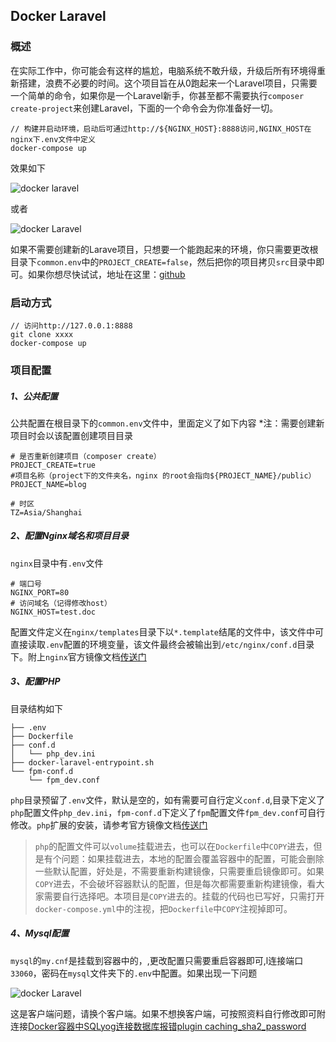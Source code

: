 ## Docker Laravel

### 概述
  在实际工作中，你可能会有这样的尴尬，电脑系统不敢升级，升级后所有环境得重新搭建，浪费不必要的时间。这个项目旨在从0跑起来一个Laravel项目，只需要一个简单的命令，如果你是一个Laravel新手，你甚至都不需要执行```composer create-project```来创建Laravel，下面的一个命令会为你准备好一切。

```docker
// 构建并启动环境，启动后可通过http://${NGINX_HOST}:8888访问,NGINX_HOST在nginx下.env文件中定义
docker-compose up 
```
效果如下

![docker laravel](https://cdn.learnku.com/uploads/images/202006/21/11945/94RAmtcHt1.png!large)

或者

![docker Laravel](https://cdn.learnku.com/uploads/images/202006/21/11945/FKdBmBMMbS.png!large)


如果不需要创建新的Larave项目，只想要一个能跑起来的环境，你只需要更改根目录下```common.env```中的```PROJECT_CREATE=false```，然后把你的项目拷贝`src`目录中即可。如果你想尽快试试，地址在这里：[github](https://github.com/lqxun/docker-laravel)

### 启动方式
```git
// 访问http://127.0.0.1:8888
git clone xxxx
docker-compose up
```

### 项目配置
##### 1、公共配置
公共配置在根目录下的`common.env`文件中，里面定义了如下内容
*注：需要创建新项目时会以该配置创建项目目录
```.env
# 是否重新创建项目（composer create）
PROJECT_CREATE=true
#项目名称（project下的文件夹名，nginx 的root会指向${PROJECT_NAME}/public）
PROJECT_NAME=blog

# 时区
TZ=Asia/Shanghai
```

##### 2、配置Nginx域名和项目目录
`nginx`目录中有`.env`文件
```.env
# 端口号
NGINX_PORT=80
# 访问域名（记得修改host）
NGINX_HOST=test.doc
```
配置文件定义在`nginx/templates`目录下以`*.template`结尾的文件中，该文件中可直接读取`.env`配置的环境变量，该文件最终会被输出到`/etc/nginx/conf.d`目录下。附上`nginx`官方镜像文档[传送门](https://hub.docker.com/_/nginx/?tab=description)

##### 3、配置PHP
目录结构如下
```
├── .env
├── Dockerfile
├── conf.d
│   └── php_dev.ini
├── docker-laravel-entrypoint.sh
└── fpm-conf.d
    └── fpm_dev.conf
```
`php`目录预留了`.env`文件，默认是空的，如有需要可自行定义`conf.d`,目录下定义了`php`配置文件`php_dev.ini`，`fpm-conf.d`下定义了`fpm`配置文件`fpm_dev.conf`可自行修改。`php`扩展的安装，请参考官方镜像文档[传送门](https://hub.docker.com/_/php)
> `php`的配置文件可以`volume`挂载进去，也可以在`Dockerfile`中`COPY`进去，但是有个问题：如果挂载进去，本地的配置会覆盖容器中的配置，可能会删除一些默认配置，好处是，不需要重新构建镜像，只需要重启镜像即可。如果`COPY`进去，不会破坏容器默认的配置，但是每次都需要重新构建镜像，看大家需要自行选择吧。本项目是`COPY`进去的。挂载的代码也已写好，只需打开`docker-compose.yml`中的注视，把`Dockerfile`中`COPY`注视掉即可。

##### 4、Mysql配置
`mysql`的`my.cnf`是挂载到容器中的，,更改配置只需要重启容器即可,l连接端口`33060`，密码在`mysql`文件夹下的`.env`中配置。如果出现一下问题

![docker Laravel](https://cdn.learnku.com/uploads/images/202006/21/11945/wSYiyfugR0.png!large)

这是客户端问题，请换个客户端。如果不想换客户端，可按照资料自行修改即可附连接[Docker容器中SQLyog连接数据库报错plugin caching_sha2_password](https://blog.csdn.net/weixin_43935079/article/details/85720814)